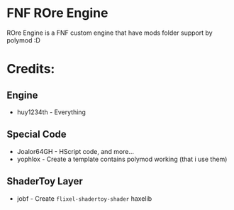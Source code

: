 # FNF ROre Engine
ROre Engine is a FNF custom engine that have mods folder support by polymod :D

# Credits:
## Engine
* huy1234th - Everything
## Special Code
* Joalor64GH - HScript code, and more...
* yophlox - Create a template contains polymod working (that i use them)
## ShaderToy Layer
* jobf - Create `flixel-shadertoy-shader` haxelib